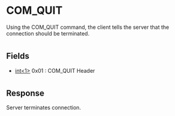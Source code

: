 # COM_QUIT

Using the COM_QUIT command, the client tells the server that the connection should be terminated.

#

## Fields

* [int<1>](../protocol-data-types.md#fixed-length-integers) 0x01 : COM_QUIT Header

#

## Response

Server terminates connection.